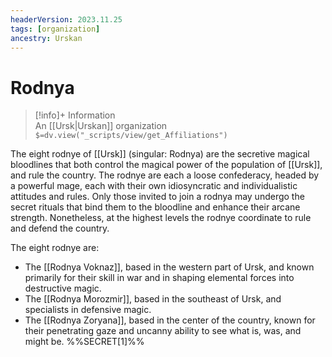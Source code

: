 ```yaml
---
headerVersion: 2023.11.25
tags: [organization]
ancestry: Urskan
---
```

# Rodnya
>[!info]+ Information  
> An [[Ursk|Urskan]] organization  
> `$=dv.view("_scripts/view/get_Affiliations")`

The eight rodnye of [[Ursk]] (singular: Rodnya) are the secretive magical bloodlines that both control the magical power of the population of [[Ursk]], and rule the country. The rodnye are each a loose confederacy, headed by a powerful mage, each with their own idiosyncratic and individualistic attitudes and rules. Only those invited to join a rodnya may undergo the secret rituals that bind them to the bloodline and enhance their arcane strength. Nonetheless, at the highest levels the rodnye coordinate to rule and defend the country. 

The eight rodnye are:
- The [[Rodnya Voknaz]], based in the western part of Ursk, and known primarily for their skill in war and in shaping elemental forces into destructive magic.
- The [[Rodnya Morozmir]], based in the southeast of Ursk, and specialists in defensive magic.
- The [[Rodnya Zoryana]], based in the center of the country, known for their penetrating gaze and uncanny ability to see what is, was, and might be. 
%%SECRET[1]%%
